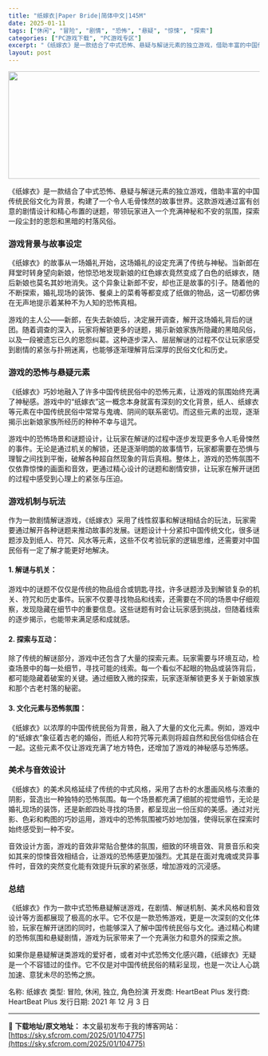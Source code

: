 ```yaml
---
title: "纸嫁衣|Paper Bride|简体中文|145M"
date: 2025-01-11
tags: ["休闲", "冒险", "剧情", "恐怖", "悬疑", "惊悚", "探索"]
categories: ["PC游戏下载", "PC游戏专区"]
excerpt: "《纸嫁衣》是一款结合了中式恐怖、悬疑与解谜元素的独立游戏，借助丰富的中国传统民俗文化为背景，构建了一个令人毛骨悚然的故事世界。这款游戏通过富有创意的剧情设计和精心布置的谜题，带领玩家进入一个充满神秘和不安的氛围，探索一段尘封的恩怨和黑暗的村落风俗。 游戏背景与故事设定 《纸嫁衣》的故事从一场婚礼开始&hellip;"
layout: post
---
```


<img class="aligncenter size-full wp-image-104776" src="https://sky.sfcrom.com/wp-content/uploads/2025/01/2025011104441116.webp" alt="" width="660" height="215" />

《纸嫁衣》是一款结合了中式恐怖、悬疑与解谜元素的独立游戏，借助丰富的中国传统民俗文化为背景，构建了一个令人毛骨悚然的故事世界。这款游戏通过富有创意的剧情设计和精心布置的谜题，带领玩家进入一个充满神秘和不安的氛围，探索一段尘封的恩怨和黑暗的村落风俗。
<h3>游戏背景与故事设定</h3>
《纸嫁衣》的故事从一场婚礼开始，这场婚礼的设定充满了传统与神秘。当新郎在拜堂时转身望向新娘，他惊恐地发现新娘的红色嫁衣竟然变成了白色的纸嫁衣，随后新娘也莫名其妙地消失。这个异象让新郎不安，却也正是故事的引子。随着他的不断探索，婚礼现场的装饰、餐桌上的菜肴等都变成了纸做的物品，这一切都仿佛在无声地提示着某种不为人知的恐怖真相。

游戏的主人公——新郎，在失去新娘后，决定展开调查，解开这场婚礼背后的谜团。随着调查的深入，玩家将解锁更多的谜题，揭示新娘家族所隐藏的黑暗风俗，以及一段被遗忘已久的恩怨纠葛。这种逐步深入、层层解谜的过程不仅让玩家感受到剧情的紧张与扑朔迷离，也能够逐渐理解背后深厚的民俗文化和历史。
<h3>游戏的恐怖与悬疑元素</h3>
《纸嫁衣》巧妙地融入了许多中国传统民俗中的恐怖元素，让游戏的氛围始终充满了神秘感。游戏中的“纸嫁衣”这一概念本身就富有深刻的文化背景，纸人、纸嫁衣等元素在中国传统民俗中常常与鬼魂、阴间的联系密切。而这些元素的出现，逐渐揭示出新娘家族所经历的种种不幸与诅咒。

游戏中的恐怖场景和谜题设计，让玩家在解谜的过程中逐步发现更多令人毛骨悚然的事件。无论是通过机关的解锁，还是逐渐明朗的故事情节，玩家都需要在恐惧与理智之间找到平衡，破解各种超自然现象的背后真相。整体上，游戏的恐怖氛围不仅依靠惊悚的画面和音效，更通过精心设计的谜题和剧情安排，让玩家在解开谜团的过程中感受到心理上的紧张与压迫。
<h3>游戏机制与玩法</h3>
作为一款剧情解谜游戏，《纸嫁衣》采用了线性叙事和解谜相结合的玩法，玩家需要通过解开各种谜题来推动故事的发展。谜题设计十分紧扣中国传统文化，很多谜题涉及到纸人、符咒、风水等元素，这些不仅考验玩家的逻辑思维，还需要对中国民俗有一定了解才能更好地解决。
<h4>1. <strong>解谜与机关：</strong></h4>
游戏中的谜题不仅仅是传统的物品组合或钥匙寻找，许多谜题涉及到解锁复杂的机关、符咒和历史事件。玩家不仅要寻找物品和线索，还需要在不同的场景中仔细观察，发现隐藏在细节中的重要信息。这些谜题有时会让玩家感到挑战，但随着线索的逐步揭示，也能带来满足感和成就感。
<h4>2. <strong>探索与互动：</strong></h4>
除了传统的解谜部分，游戏中还包含了大量的探索元素。玩家需要与环境互动，检查场景中的每一处细节，寻找可能的线索。每一个看似不起眼的物品或装饰背后，都可能隐藏着破案的关键。通过细致入微的探索，玩家逐渐解锁更多关于新娘家族和那个古老村落的秘密。
<h4>3. <strong>文化元素与恐怖氛围：</strong></h4>
《纸嫁衣》以浓厚的中国传统民俗为背景，融入了大量的文化元素。例如，游戏中的“纸嫁衣”象征着古老的婚俗，而纸人和符咒等元素则将超自然和民俗信仰结合在一起。这些元素不仅让游戏充满了地方特色，还增加了游戏的神秘感与恐怖感。
<h3>美术与音效设计</h3>
《纸嫁衣》的美术风格延续了传统的中式风格，采用了古朴的水墨画风格与浓重的阴影，营造出一种独特的恐怖氛围。每一个场景都充满了细腻的视觉细节，无论是婚礼现场的装饰，还是新郎四处寻找的场景，都呈现出一份压抑的美感。通过对光影、色彩和构图的巧妙运用，游戏中的恐怖氛围被巧妙地加强，使得玩家在探索时始终感受到一种不安。

音效设计方面，游戏的音效非常贴合整体的氛围，细致的环境音效、背景音乐和突如其来的惊悚音效相结合，让游戏的恐怖感更加强烈。尤其是在面对鬼魂或灵异事件时，音效的突然变化能有效提升玩家的紧张感，增加游戏的沉浸感。
<h3>总结</h3>
《纸嫁衣》作为一款中式恐怖悬疑解谜游戏，在剧情、解谜机制、美术风格和音效设计等方面都展现了极高的水平。它不仅是一款恐怖游戏，更是一次深刻的文化体验，玩家在解开谜团的同时，也能够深入了解中国传统民俗与文化。通过精心构建的恐怖氛围和悬疑剧情，游戏为玩家带来了一个充满张力和意外的探索之旅。

如果你是悬疑解谜类游戏的爱好者，或者对中式恐怖文化感兴趣，《纸嫁衣》无疑是一个不容错过的佳作。它不仅是对中国传统民俗的精彩呈现，也是一次让人心跳加速、意犹未尽的恐怖之旅。

名称: 纸嫁衣
类型: 冒险, 休闲, 独立, 角色扮演
开发商: HeartBeat Plus
发行商: HeartBeat Plus
发行日期: 2021 年 12 月 3 日

---
📖 **下载地址/原文地址：** 本文最初发布于我的博客网站：[https://sky.sfcrom.com/2025/01/104775](https://sky.sfcrom.com/2025/01/104775)
